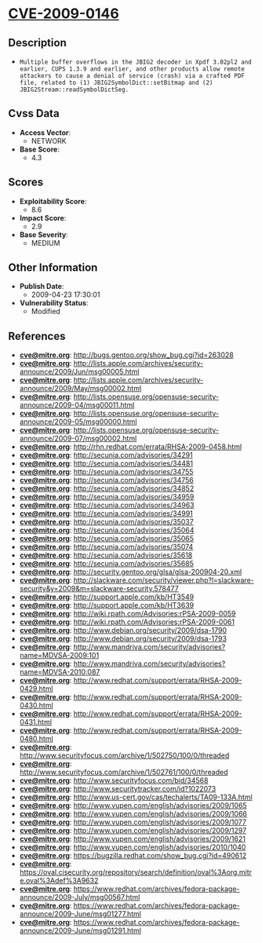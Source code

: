 
# [CVE-2009-0146](https://cve.mitre.org/cgi-bin/cvename.cgi?name=CVE-2009-0146)

## Description

- `Multiple buffer overflows in the JBIG2 decoder in Xpdf 3.02pl2 and earlier, CUPS 1.3.9 and earlier, and other products allow remote attackers to cause a denial of service (crash) via a crafted PDF file, related to (1) JBIG2SymbolDict::setBitmap and (2) JBIG2Stream::readSymbolDictSeg.`

## Cvss Data

- **Access Vector**:
  - NETWORK
- **Base Score**:
  - 4.3

## Scores

- **Exploitability Score**:
  - 8.6
- **Impact Score**:
  - 2.9
- **Base Severity**:
  - MEDIUM

## Other Information

- **Publish Date**:
  - 2009-04-23 17:30:01
- **Vulnerability Status**:
  - Modified

## References

- **cve@mitre.org**: http://bugs.gentoo.org/show_bug.cgi?id=263028
- **cve@mitre.org**: http://lists.apple.com/archives/security-announce/2009/Jun/msg00005.html
- **cve@mitre.org**: http://lists.apple.com/archives/security-announce/2009/May/msg00002.html
- **cve@mitre.org**: http://lists.opensuse.org/opensuse-security-announce/2009-04/msg00011.html
- **cve@mitre.org**: http://lists.opensuse.org/opensuse-security-announce/2009-05/msg00000.html
- **cve@mitre.org**: http://lists.opensuse.org/opensuse-security-announce/2009-07/msg00002.html
- **cve@mitre.org**: http://rhn.redhat.com/errata/RHSA-2009-0458.html
- **cve@mitre.org**: http://secunia.com/advisories/34291
- **cve@mitre.org**: http://secunia.com/advisories/34481
- **cve@mitre.org**: http://secunia.com/advisories/34755
- **cve@mitre.org**: http://secunia.com/advisories/34756
- **cve@mitre.org**: http://secunia.com/advisories/34852
- **cve@mitre.org**: http://secunia.com/advisories/34959
- **cve@mitre.org**: http://secunia.com/advisories/34963
- **cve@mitre.org**: http://secunia.com/advisories/34991
- **cve@mitre.org**: http://secunia.com/advisories/35037
- **cve@mitre.org**: http://secunia.com/advisories/35064
- **cve@mitre.org**: http://secunia.com/advisories/35065
- **cve@mitre.org**: http://secunia.com/advisories/35074
- **cve@mitre.org**: http://secunia.com/advisories/35618
- **cve@mitre.org**: http://secunia.com/advisories/35685
- **cve@mitre.org**: http://security.gentoo.org/glsa/glsa-200904-20.xml
- **cve@mitre.org**: http://slackware.com/security/viewer.php?l=slackware-security&y=2009&m=slackware-security.578477
- **cve@mitre.org**: http://support.apple.com/kb/HT3549
- **cve@mitre.org**: http://support.apple.com/kb/HT3639
- **cve@mitre.org**: http://wiki.rpath.com/Advisories:rPSA-2009-0059
- **cve@mitre.org**: http://wiki.rpath.com/Advisories:rPSA-2009-0061
- **cve@mitre.org**: http://www.debian.org/security/2009/dsa-1790
- **cve@mitre.org**: http://www.debian.org/security/2009/dsa-1793
- **cve@mitre.org**: http://www.mandriva.com/security/advisories?name=MDVSA-2009:101
- **cve@mitre.org**: http://www.mandriva.com/security/advisories?name=MDVSA-2010:087
- **cve@mitre.org**: http://www.redhat.com/support/errata/RHSA-2009-0429.html
- **cve@mitre.org**: http://www.redhat.com/support/errata/RHSA-2009-0430.html
- **cve@mitre.org**: http://www.redhat.com/support/errata/RHSA-2009-0431.html
- **cve@mitre.org**: http://www.redhat.com/support/errata/RHSA-2009-0480.html
- **cve@mitre.org**: http://www.securityfocus.com/archive/1/502750/100/0/threaded
- **cve@mitre.org**: http://www.securityfocus.com/archive/1/502761/100/0/threaded
- **cve@mitre.org**: http://www.securityfocus.com/bid/34568
- **cve@mitre.org**: http://www.securitytracker.com/id?1022073
- **cve@mitre.org**: http://www.us-cert.gov/cas/techalerts/TA09-133A.html
- **cve@mitre.org**: http://www.vupen.com/english/advisories/2009/1065
- **cve@mitre.org**: http://www.vupen.com/english/advisories/2009/1066
- **cve@mitre.org**: http://www.vupen.com/english/advisories/2009/1077
- **cve@mitre.org**: http://www.vupen.com/english/advisories/2009/1297
- **cve@mitre.org**: http://www.vupen.com/english/advisories/2009/1621
- **cve@mitre.org**: http://www.vupen.com/english/advisories/2010/1040
- **cve@mitre.org**: https://bugzilla.redhat.com/show_bug.cgi?id=490612
- **cve@mitre.org**: https://oval.cisecurity.org/repository/search/definition/oval%3Aorg.mitre.oval%3Adef%3A9632
- **cve@mitre.org**: https://www.redhat.com/archives/fedora-package-announce/2009-July/msg00567.html
- **cve@mitre.org**: https://www.redhat.com/archives/fedora-package-announce/2009-June/msg01277.html
- **cve@mitre.org**: https://www.redhat.com/archives/fedora-package-announce/2009-June/msg01291.html
